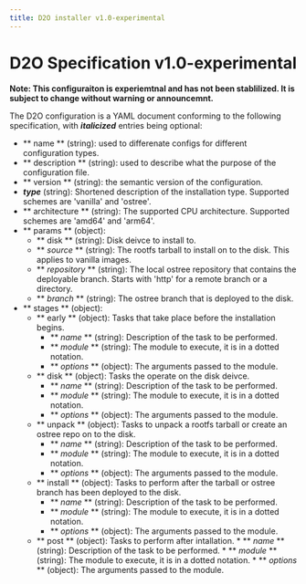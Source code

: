 ```yaml
---
title: D2O installer v1.0-experimental
---
```


# D2O Specification v1.0-experimental

**Note: This configuraiton is experiemtnal and has not been stablilized. It is
subject to change without warning or announcemnt.**

The D2O configuration is a YAML document conforming to the following
specification, with **_italicized_** entries being optional:

<div id="spec-docs"></div>

* ** name ** (string): used to differenate configs for different configuration
  types.
* ** description ** (string): used to describe what the purpose of the
  configuration file.
* ** version ** (string): the semantic version of the configuration.
* **_type_** (string): Shortened description of the installation type.
  Supported schemes are 'vanilla' and 'ostree'.
* ** architecture ** (string): The supported CPU architecture. Supported
  schemes are 'amd64' and 'arm64'.
* ** params ** (object):
   * ** disk ** (string): Disk deivce to install to.
   * ** _source_ ** (string): The rootfs tarball to install on to the disk. This
     applies to vanilla images.
   * ** _repository_ ** (string): The local ostree repository that contains the deployable branch. Starts with 'http'
   for a remote branch or a directory.
   * ** _branch_ ** (string): The ostree branch that is deployed to the disk.
* ** stages ** (object):
     * ** early ** (object): Tasks that take place before the installation
       begins.
          * ** _name_ ** (string): Description of the task to be performed.
          * ** _module_ ** (string): The module to execute, it is in a dotted
            notation.
          * ** _options_ ** (object): The arguments passed to the module.
     * ** disk ** (object): Tasks the operate on the disk deivce.
          * ** _name_ ** (string): Description of the task to be performed.
          * ** _module_ ** (string): The module to execute, it is in a dotted
            notation.
          * ** _options_ ** (object): The arguments passed to the module.
     * ** unpack ** (object): Tasks to unpack a rootfs tarball or create an ostree repo on to the disk.
          * ** _name_ ** (string): Description of the task to be performed.
          * ** _module_ ** (string): The module to execute, it is in a dotted
            notation.
          * ** _options_ ** (object): The arguments passed to the module.
     * ** install ** (object): Tasks to perform after the tarball or ostree
       branch has been deployed to the disk. 
          * ** _name_ ** (string): Description of the task to be performed.
          * ** _module_ ** (string): The module to execute, it is in a dotted
            notation.
          * ** _options_ ** (object): The arguments passed to the module.
    * ** post ** (object): Tasks to perform after intallation.
          * ** _name_ ** (string): Description of the task to be performed.
          * ** _module_ ** (string): The module to execute, it is in a dotted
            notation.
          * ** _options_ ** (object): The arguments passed to the module.

